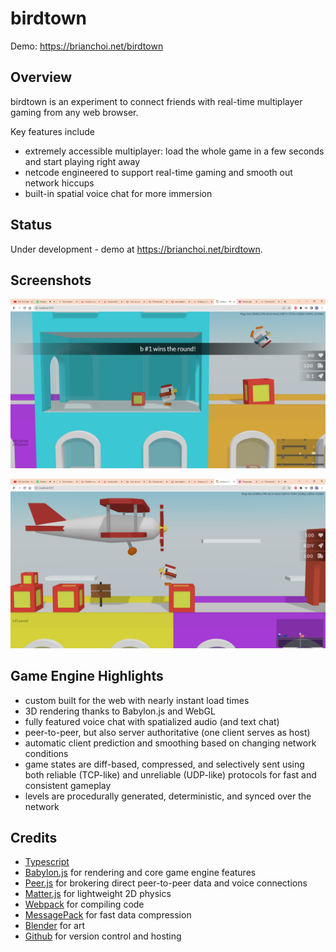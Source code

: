 # birdtown

Demo: https://brianchoi.net/birdtown

## Overview

birdtown is an experiment to connect friends with real-time multiplayer gaming from any web browser.

Key features include
 * extremely accessible multiplayer: load the whole game in a few seconds and start playing right away
 * netcode engineered to support real-time gaming and smooth out network hiccups
 * built-in spatial voice chat for more immersion

## Status

Under development - demo at https://brianchoi.net/birdtown.

## Screenshots

![devlog028](https://github.com/bchoi12/birdtown/blob/master/screenshots/devlog028.png?raw=true)

![devlog029](https://github.com/bchoi12/birdtown/blob/master/screenshots/devlog029.png?raw=true)

## Game Engine Highlights
 * custom built for the web with nearly instant load times
 * 3D rendering thanks to Babylon.js and WebGL
 * fully featured voice chat with spatialized audio (and text chat)
 * peer-to-peer, but also server authoritative (one client serves as host)
 * automatic client prediction and smoothing based on changing network conditions
 * game states are diff-based, compressed, and selectively sent using both reliable (TCP-like) and unreliable (UDP-like) protocols for fast and consistent gameplay
 * levels are procedurally generated, deterministic, and synced over the network

## Credits

 * [Typescript](https://www.typescriptlang.org/)
 * [Babylon.js](https://www.babylonjs.com/) for rendering and core game engine features
 * [Peer.js](https://peerjs.com/) for brokering direct peer-to-peer data and voice connections
 * [Matter.js](https://brm.io/matter-js/) for lightweight 2D physics
 * [Webpack](https://webpack.js.org/) for compiling code
 * [MessagePack](https://msgpack.org/index.html) for fast data compression
 * [Blender](https://www.blender.org/) for art
 * [Github](https://github.com/) for version control and hosting